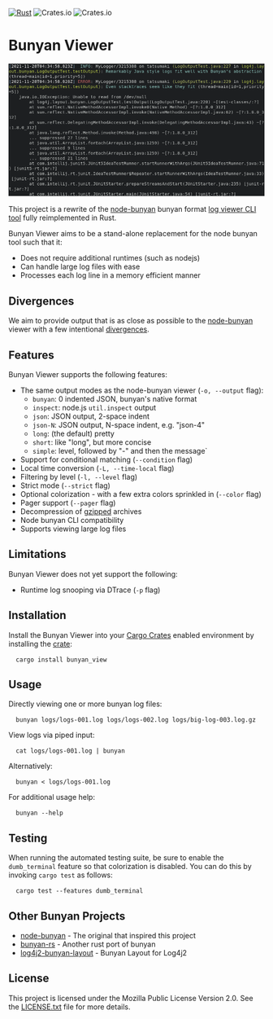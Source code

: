 [![Rust](https://github.com/dekobon/bunyan-view/actions/workflows/ci.yaml/badge.svg)](https://github.com/dekobon/bunyan-view/actions/workflows/ci.yaml) ![Crates.io](https://img.shields.io/crates/v/bunyan_view) ![Crates.io](https://img.shields.io/crates/d/bunyan_view) 

# Bunyan Viewer

![Screenshot](docs/screenshot.png)

This project is a rewrite of the [node-bunyan](https://github.com/trentm/node-bunyan/) bunyan format 
[log viewer CLI tool](https://github.com/trentm/node-bunyan/blob/master/bin/bunyan) fully reimplemented in Rust.

Bunyan Viewer aims to be a stand-alone replacement for the node bunyan tool such that it:
 * Does not require additional runtimes (such as nodejs)
 * Can handle large log files with ease
 * Processes each log line in a memory efficient manner

## Divergences

We aim to provide output that is as close as possible to the [node-bunyan](https://github.com/trentm/node-bunyan/)
viewer with a few intentional [divergences](DIVERGENCES.md).

## Features

Bunyan Viewer supports the following features:
 * The same output modes as the node-bunyan viewer (`-o, --output` flag):
   - `bunyan`: 0 indented JSON, bunyan's native format
   - `inspect`: node.js `util.inspect` output
   - `json`: JSON output, 2-space indent
   - `json-N`: JSON output, N-space indent, e.g. "json-4"
   - `long`: (the default) pretty
   - `short`: like "long", but more concise
   - `simple`: level, followed by "-" and then the message`
 * Support for conditional matching (`--condition` flag)
 * Local time conversion (`-L, --time-local` flag)
 * Filtering by level (`-l, --level` flag)
 * Strict mode (`--strict` flag)
 * Optional colorization - with a few extra colors sprinkled in (`--color` flag)
 * Pager support (`--pager` flag)
 * Decompression of [gzipped](https://www.gnu.org/software/gzip/) archives
 * Node bunyan CLI compatibility
 * Supports viewing large log files

## Limitations

Bunyan Viewer does not yet support the following:
 * Runtime log snooping via DTrace (`-p` flag)

## Installation

Install the Bunyan Viewer into your [Cargo Crates](https://crates.io/) enabled environment by
installing the [crate](https://crates.io/crates/bunyan_view):
```
  cargo install bunyan_view
```

## Usage

Directly viewing one or more bunyan log files:
```
  bunyan logs/logs-001.log logs/logs-002.log logs/big-log-003.log.gz
```
View logs via piped input:
```
  cat logs/logs-001.log | bunyan 
```
Alternatively:
```
  bunyan < logs/logs-001.log
```
For additional usage help:
```
  bunyan --help
```

## Testing

When running the automated testing suite, be sure to enable the `dumb_terminal` feature so that colorization is 
disabled. You can do this by invoking `cargo test` as follows:
```
  cargo test --features dumb_terminal
```

## Other Bunyan Projects

 * [node-bunyan](https://github.com/trentm/node-bunyan/) - The original that inspired this project
 * [bunyan-rs](https://github.com/LukeMathWalker/bunyan) - Another rust port of bunyan
 * [log4j2-bunyan-layout](https://github.com/dekobon/log4j2-bunyan-layout) - Bunyan Layout for Log4j2

## License
This project is licensed under the Mozilla Public License Version 2.0. See the [LICENSE.txt](LICENSE.txt)
file for more details.